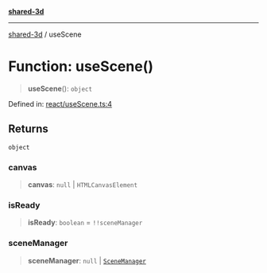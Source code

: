 [**shared-3d**](../README.md)

***

[shared-3d](../globals.md) / useScene

# Function: useScene()

> **useScene**(): `object`

Defined in: [react/useScene.ts:4](https://github.com/ysordo/shared-3d/blob/aa08df17a8d7b07be13caf0e053d835d053c41db/src/react/useScene.ts#L4)

## Returns

`object`

### canvas

> **canvas**: `null` \| `HTMLCanvasElement`

### isReady

> **isReady**: `boolean` = `!!sceneManager`

### sceneManager

> **sceneManager**: `null` \| [`SceneManager`](../classes/SceneManager.md)
